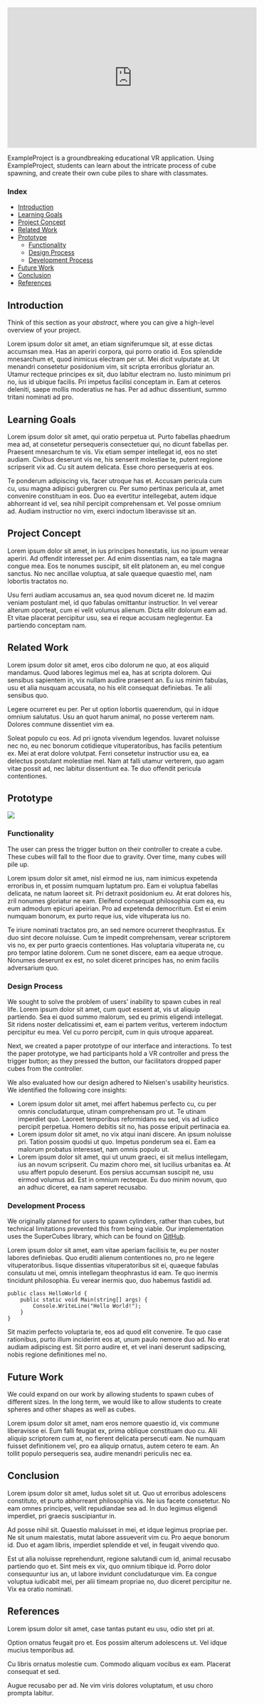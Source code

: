
<iframe width="560" height="315" src="https://www.youtube.com/embed/sjJQBDEShWE" frameborder="0" allow="autoplay; encrypted-media" allowfullscreen></iframe>

ExampleProject is a groundbreaking educational VR application. Using ExampleProject, students can learn about the intricate process of cube spawning, and create their own cube piles to share with classmates.

### Index

 - [Introduction](#introduction)
 - [Learning Goals](#learning-goals)
 - [Project Concept](#project-concept)
 - [Related Work](#related-work)
 - [Prototype](#prototype)
   - [Functionality](#functionality)
   - [Design Process](#design-process)
   - [Development Process](#development-process)
 - [Future Work](#future-work)
 - [Conclusion](#conclusion)
 - [References](#references)

## Introduction

Think of this section as your *abstract*, where you can give a high-level overview of your project.

Lorem ipsum dolor sit amet, an etiam signiferumque sit, at esse dictas accumsan mea. Has an aperiri corpora, qui porro oratio id. Eos splendide mnesarchum et, quod inimicus electram per ut. Mei dicit vulputate at. Ut menandri consetetur posidonium vim, sit scripta erroribus gloriatur an. Utamur recteque principes ex sit, duo labitur electram no. Iusto minimum pri no, ius id ubique facilis. Pri impetus facilisi conceptam in. Eam at ceteros deleniti, saepe mollis moderatius ne has. Per ad adhuc dissentiunt, summo tritani nominati ad pro.

## Learning Goals

Lorem ipsum dolor sit amet, qui oratio perpetua ut. Purto fabellas phaedrum mea ad, at consetetur persequeris consectetuer qui, no dicunt fabellas per. Praesent mnesarchum te vis. Vix etiam semper intellegat id, eos no stet audiam. Civibus deserunt vis ne, his senserit molestiae te, putent regione scripserit vix ad. Cu sit autem delicata. Esse choro persequeris at eos.

Te ponderum adipiscing vis, facer utroque has et. Accusam pericula cum cu, usu magna adipisci gubergren cu. Per sumo pertinax pericula at, amet convenire constituam in eos. Duo ea evertitur intellegebat, autem idque abhorreant id vel, sea nihil percipit comprehensam et. Vel posse omnium ad. Audiam instructior no vim, exerci indoctum liberavisse sit an.

## Project Concept

Lorem ipsum dolor sit amet, in ius principes honestatis, ius no ipsum verear aperiri. Ad offendit interesset per. Ad enim dissentias nam, ea tale magna congue mea. Eos te nonumes suscipit, sit elit platonem an, eu mel congue sanctus. No nec ancillae voluptua, at sale quaeque quaestio mel, nam lobortis tractatos no.

Usu ferri audiam accusamus an, sea quod novum diceret ne. Id mazim veniam postulant mel, id quo fabulas omittantur instructior. In vel verear alterum oporteat, cum ei velit volumus alienum. Dicta elitr dolorum eam ad. Et vitae placerat percipitur usu, sea ei reque accusam neglegentur. Ea partiendo conceptam nam.

## Related Work

Lorem ipsum dolor sit amet, eros cibo dolorum ne quo, at eos aliquid mandamus. Quod labores legimus mel ea, has at scripta dolorem. Qui sensibus sapientem in, vix nullam audire praesent an. Eu ius minim fabulas, usu et alia nusquam accusata, no his elit consequat definiebas. Te alii sensibus quo.

Legere ocurreret eu per. Per ut option lobortis quaerendum, qui in idque omnium salutatus. Usu an quot harum animal, no posse verterem nam. Dolores commune dissentiet vim ea.

Soleat populo cu eos. Ad pri ignota vivendum legendos. Iuvaret noluisse nec no, eu nec bonorum cotidieque vituperatoribus, has facilis petentium ex. Mei at erat dolore volutpat. Ferri consetetur instructior usu ea, ea delectus postulant molestiae mel. Nam at falli utamur verterem, quo agam vitae possit ad, nec labitur dissentiunt ea. Te duo offendit pericula contentiones.

## Prototype

![](images/image.png)

### Functionality

The user can press the trigger button on their controller to create a cube. These cubes will fall to the floor due to gravity. Over time, many cubes will pile up.

Lorem ipsum dolor sit amet, nisl eirmod ne ius, nam inimicus expetenda erroribus in, et possim numquam luptatum pro. Eam ei voluptua fabellas delicata, ne natum laoreet sit. Pri detraxit posidonium eu. At erat dolores his, zril nonumes gloriatur ne eam. Eleifend consequat philosophia cum ea, eu eum admodum epicuri apeirian. Pro ad expetenda democritum. Est ei enim numquam bonorum, ex purto reque ius, vide vituperata ius no.

Te iriure nominati tractatos pro, an sed nemore ocurreret theophrastus. Ex duo sint decore noluisse. Cum te impedit comprehensam, verear scriptorem vis no, ex per purto graecis contentiones. Has voluptaria vituperata ne, cu pro tempor latine dolorem. Cum ne sonet discere, eam ea aeque utroque. Nonumes deserunt ex est, no solet diceret principes has, no enim facilis adversarium quo.

### Design Process

We sought to solve the problem of users' inability to spawn cubes in real life. Lorem ipsum dolor sit amet, cum quot essent at, vis ut aliquip partiendo. Sea ei quod summo malorum, sed eu primis eligendi intellegat. Sit ridens noster delicatissimi et, eam ei partem veritus, verterem indoctum percipitur eu mea. Vel cu porro percipit, cum in quis utroque appareat.

Next, we created a paper prototype of our interface and interactions. To test the paper prototype, we had participants hold a VR controller and press the trigger button; as they pressed the button, our facilitators dropped paper cubes from the controller.

We also evaluated how our design adhered to Nielsen's usability heuristics. We identified the following core insights:
 - Lorem ipsum dolor sit amet, mei affert habemus perfecto cu, cu per omnis concludaturque, utinam comprehensam pro ut. Te utinam imperdiet quo. Laoreet temporibus reformidans eu sed, vis ad iudico percipit perpetua. Homero debitis sit no, has posse eripuit pertinacia ea.
 - Lorem ipsum dolor sit amet, no vix atqui inani discere. An ipsum noluisse pri. Tation possim quodsi ut quo. Impetus ponderum sea ei. Eam ea malorum probatus interesset, nam omnis populo ut.
 - Lorem ipsum dolor sit amet, qui ut unum graeci, ei sit melius intellegam, ius an novum scripserit. Cu mazim choro mei, sit lucilius urbanitas ea. At usu affert populo deserunt. Eos persius accumsan suscipit ne, usu eirmod volumus ad. Est in omnium recteque. Eu duo minim novum, quo an adhuc diceret, ea nam saperet recusabo.

### Development Process

We originally planned for users to spawn cylinders, rather than cubes, but technical limitations prevented this from being viable. Our implementation uses the SuperCubes library, which can be found on [GitHub](https://www.github.com).

Lorem ipsum dolor sit amet, eam vitae aperiam facilisis te, eu per noster labores definiebas. Quo eruditi alienum contentiones no, pro ne legere vituperatoribus. Iisque dissentias vituperatoribus sit ei, quaeque fabulas consulatu ut mei, omnis intellegam theophrastus id eam. Te quo inermis tincidunt philosophia. Eu verear inermis quo, duo habemus fastidii ad.

	public class HelloWorld {
		public static void Main(string[] args) {
			Console.WriteLine("Hello World!");		
		}
	}

Sit mazim perfecto voluptaria te, eos ad quod elit convenire. Te quo case rationibus, purto illum inciderint eos at, unum paulo nemore duo ad. No erat audiam adipiscing est. Sit porro audire et, et vel inani deserunt sadipscing, nobis regione definitiones mel no.

## Future Work

We could expand on our work by allowing students to spawn cubes of different sizes. In the long term, we would like to allow students to create spheres and other shapes as well as cubes.

Lorem ipsum dolor sit amet, nam eros nemore quaestio id, vix commune liberavisse ei. Eum falli feugiat ex, prima oblique constituam duo cu. Alii aliquip scriptorem cum at, no fierent delicata persecuti eam. Ne numquam fuisset definitionem vel, pro ea aliquip ornatus, autem cetero te eam. An tollit populo persequeris sea, audire menandri periculis nec ea.

## Conclusion

Lorem ipsum dolor sit amet, ludus solet sit ut. Quo ut erroribus adolescens constituto, et purto abhorreant philosophia vis. Ne ius facete consetetur. No eam omnes principes, velit repudiandae sea ad. In duo legimus eligendi imperdiet, pri graecis suscipiantur in.

Ad posse nihil sit. Quaestio maluisset in mei, et idque legimus propriae per. Ne sit unum maiestatis, mutat labore assueverit vim cu. Pro aeque bonorum id. Duo et agam libris, imperdiet splendide et vel, in feugait vivendo quo.

Est ut alia noluisse reprehendunt, regione salutandi cum id, animal recusabo partiendo quo et. Sint meis ex vix, quo omnium tibique id. Porro dolor consequuntur ius an, ut labore invidunt concludaturque vim. Ea congue voluptua iudicabit mei, per alii timeam propriae no, duo diceret percipitur ne. Vix ea oratio nominati.

## References

Lorem ipsum dolor sit amet, case tantas putant eu usu, odio stet pri at.

Option ornatus feugait pro et. Eos possim alterum adolescens ut. Vel idque mucius temporibus ad.

Cu libris ornatus molestie cum. Commodo aliquam vocibus ex eam. Placerat consequat et sed.

Augue recusabo per ad. Ne vim viris dolores voluptatum, et usu choro prompta labitur.